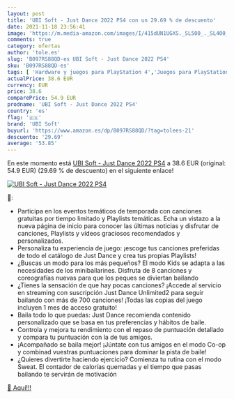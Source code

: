 ```yaml
---
layout: post
title: 'UBI Soft - Just Dance 2022 PS4 con un 29.69 % de descuento'
date: 2021-11-18 23:56:41
image: 'https://m.media-amazon.com/images/I/415dUN1UGXS._SL500_._SL400_.jpg'
comments: true
category: ofertas
author: 'tole.es'
slug: 'B097RS88QD-es UBI Soft - Just Dance 2022 PS4'
sku: 'B097RS88QD-es'
tags: [ 'Hardware y juegos para PlayStation 4','Juegos para PlayStation 4','Videojuegos','ps4','ubi soft', ]
actualPrice: 38.6 EUR
currency: EUR
price: 38.6
comparePrice: 54.9 EUR
prodname: 'UBI Soft - Just Dance 2022 PS4'
country: 'es'
flag: '🇪🇸'
brand: 'UBI Soft'
buyurl: 'https://www.amazon.es/dp/B097RS88QD/?tag=tolees-21'
descuento: '29.69'
average: '53.85'
---
```


En este momento está [UBI Soft - Just Dance 2022 PS4](https://www.amazon.es/dp/B097RS88QD/?tag=tolees-21) a 38.6 EUR (original: 54.9 EUR) (29.69 %  de descuento) en el siguiente enlace!

[![UBI Soft - Just Dance 2022 PS4](https://m.media-amazon.com/images/I/415dUN1UGXS._SL500_._SL400_.jpg)](https://www.amazon.es/dp/B097RS88QD/?tag=tolees-21)

🔎:

- Participa en los eventos temáticos de temporada con canciones gratuitas por tiempo limitado y Playlists temáticas. Echa un vistazo a la nueva página de inicio para conocer las últimas noticias y disfrutar de canciones, Playlists y vídeos graciosos recomendados y personalizados.
- Personaliza tu experiencia de juego: ¡escoge tus canciones preferidas de todo el catálogo de Just Dance y crea tus propias Playlists!
- ¿Buscas un modo para los más pequeños? El modo Kids se adapta a las necesidades de los minibailarines. Disfruta de 8 canciones y coreografías nuevas para que los peques se diviertan bailando
- ¿Tienes la sensación de que hay pocas canciones? ¡Accede al servicio en streaming con suscripción Just Dance Unlimited2 para seguir bailando con más de 700 canciones! ¡Todas las copias del juego incluyen 1 mes de acceso gratuito!
- Baila todo lo que puedas: Just Dance recomienda contenido personalizado que se basa en tus preferencias y hábitos de baile.
- Controla y mejora tu rendimiento con el repaso de puntuación detallado y compara tu puntuación con la de tus amigos.
- ¡Acompañado se baila mejor! ¡Júntate con tus amigos en el modo Co-op y combinad vuestras puntuaciones para dominar la pista de baile!
- ¿Quieres divertirte haciendo ejercicio? Comienza tu rutina con el modo Sweat. El contador de calorías quemadas y el tiempo que pasas bailando te servirán de motivación

[🛒 Aquí!!!](https://www.amazon.es/dp/B097RS88QD/?tag=tolees-21)
